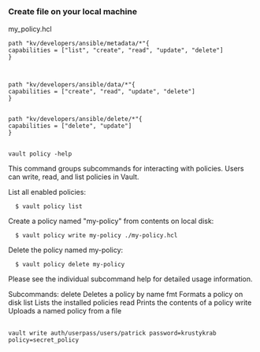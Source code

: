 



##

### Create file on your local machine






my_policy.hcl
```
path "kv/developers/ansible/metadata/*"{
capabilities = ["list", "create", "read", "update", "delete"]
}



path "kv/developers/ansible/data/*"{
capabilities = ["create", "read", "update", "delete"]
}


path "kv/developers/ansible/delete/*"{
capabilities = ["delete", "update"]
}

```

##

### 

`vault policy -help`


 This command groups subcommands for interacting with policies.
  Users can write, read, and list policies in Vault.

  List all enabled policies:

      $ vault policy list

  Create a policy named "my-policy" from contents on local disk:

      $ vault policy write my-policy ./my-policy.hcl

  Delete the policy named my-policy:

      $ vault policy delete my-policy

  Please see the individual subcommand help for detailed usage information.

Subcommands:
    delete    Deletes a policy by name
    fmt       Formats a policy on disk
    list      Lists the installed policies
    read      Prints the contents of a policy
    write     Uploads a named policy from a file



##

```
vault write auth/userpass/users/patrick password=krustykrab policy=secret_policy
```
